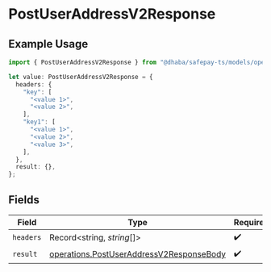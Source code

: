 # PostUserAddressV2Response

## Example Usage

```typescript
import { PostUserAddressV2Response } from "@dhaba/safepay-ts/models/operations";

let value: PostUserAddressV2Response = {
  headers: {
    "key": [
      "<value 1>",
      "<value 2>",
    ],
    "key1": [
      "<value 1>",
      "<value 2>",
      "<value 3>",
    ],
  },
  result: {},
};
```

## Fields

| Field                                                                                                | Type                                                                                                 | Required                                                                                             | Description                                                                                          |
| ---------------------------------------------------------------------------------------------------- | ---------------------------------------------------------------------------------------------------- | ---------------------------------------------------------------------------------------------------- | ---------------------------------------------------------------------------------------------------- |
| `headers`                                                                                            | Record<string, *string*[]>                                                                           | :heavy_check_mark:                                                                                   | N/A                                                                                                  |
| `result`                                                                                             | [operations.PostUserAddressV2ResponseBody](../../models/operations/postuseraddressv2responsebody.md) | :heavy_check_mark:                                                                                   | N/A                                                                                                  |